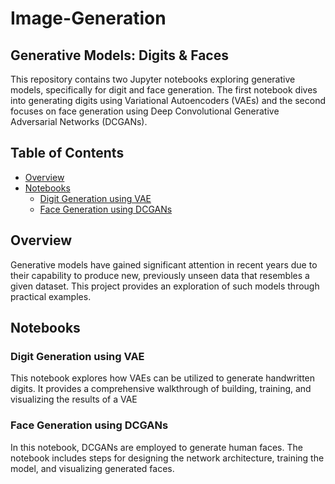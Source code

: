 # Image-Generation
## Generative Models: Digits & Faces

This repository contains two Jupyter notebooks exploring generative models, specifically for digit and face generation. The first notebook dives into generating digits using Variational Autoencoders (VAEs) and the second focuses on face generation using Deep Convolutional Generative Adversarial Networks (DCGANs).

## Table of Contents

- [Overview](#overview)
- [Notebooks](#notebooks)
  - [Digit Generation using VAE](#digit-generation-using-vae)
  - [Face Generation using DCGANs](#face-generation-using-dcgans)


## Overview

Generative models have gained significant attention in recent years due to their capability to produce new, previously unseen data that resembles a given dataset. This project provides an exploration of such models through practical examples.

## Notebooks
### Digit Generation using VAE

This notebook explores how VAEs can be utilized to generate handwritten digits. It provides a comprehensive walkthrough of building, training, and visualizing the results of a VAE

### Face Generation using DCGANs

In this notebook, DCGANs are employed to generate human faces. The notebook includes steps for designing the network architecture, training the model, and visualizing generated faces.
